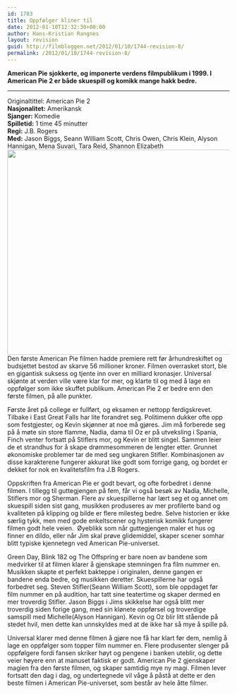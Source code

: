 ```yaml
---
id: 1783
title: Oppfølger kliner til
date: 2012-01-10T12:32:30+00:00
author: Hans-Kristian Rangnes
layout: revision
guid: http://filmbloggen.net/2012/01/10/1744-revision-8/
permalink: /2012/01/10/1744-revision-8/
---
```

**American Pie sjokkerte, og imponerte verdens filmpublikum i 1999. I American Pie 2 er både skuespill og komikk mange hakk bedre.**<!--more-->

****

Originaltittel: American Pie 2  
**Nasjonalitet:** Amerikansk[  
](http://www.vg.no/film/sok.php?nasjon=Amerikansk "Se listen over filmer med samme nasjonalitet") **Sjanger:** Komedie  
**Spilletid:** 1 time 45 minutter  
**Regi:** J.B. Rogers[  
](http://www.vg.no/film/person.php?person=J.B.+Rogers "Se alle filmene til J.B. Rogers i databasen") **Med:** Jason Biggs, Seann William Scott, Chris Owen, Chris Klein, Alyson Hannigan, Mena Suvari, Tara Reid, Shannon Elizabeth  
<a href="http://filmbloggen.net/2012/01/10/oppfolger-kliner-til/joelle-1/" rel="attachment wp-att-1774"><img class="alignnone size-large wp-image-1774" src="http://filmbloggen.net/wp-content/uploads//2012/01/joelle-1-620x465.jpg" alt="" width="620" height="465" /></a>  
Den første American Pie filmen hadde premiere rett før århundreskiftet og budsjettet bestod av skarve 56 millioner kroner. Filmen overrasket stort, ble en gigantisk suksess og tjente inn over en milliard kronasjer. Universal skjønte at verden ville være klar for mer, og klarte til og med å lage en oppfølger som ikke skuffet publikum. American Pie 2 er bedre enn den første filmen, på alle punkter.

Første året på college er fullført, og eksamen er nettopp ferdigskrevet. Tilbake i East Great Falls har lite forandret seg. Politimenn dukker ofte opp som festgjester, og Kevin skjønner at noe må gjøres. Jim må forberede seg på å møte sin store flamme, Nadia, dama til Oz er på utveksling i Spania, Finch venter fortsatt på Stiflers mor, og Kevin er blitt singel. Sammen leier de et strandhus for å skape drømmesommeren de lengter etter. Grunnet økonomiske problemer tar de med seg ungkaren Stifler. Kombinasjonen av disse karakterene fungerer akkurat like godt som forrige gang, og bordet er dekket for nok en kvalitetsfilm fra J.B Rogers.

Oppskriften fra American Pie er godt bevart, og ofte forbedret i denne filmen. I tillegg til guttegjengen på fem, får vi også besøk av Nadia, Michelle, Stiflers mor og Sherman. Flere av skuespillerne har lært seg et og annet om skuespill siden sist gang, musikken produseres av mer profilerte band og kvaliteten på klipping og bilde er flere milesteg bedre. Selve historien er ikke særlig tykk, men med gode enkeltscener og hysterisk komikk fungerer filmen godt hele veien.  Øyeblikk som når guttegjengen maler et hus og finner en dildo, eller når Jim skal prøve glidemiddel, skaper scener somhar blitt typiske kjennetegn ved American Pie-universet.

Green Day, Blink 182 og The Offspring er bare noen av bandene som medvirker til at filmen klarer å gjenskape stemningen fra film nummer en. Musikken skapte et perfekt bakteppe i originalen, denne gangen er bandene enda bedre, og musikken deretter. Skuespillerne har også forbedret seg. Steven Stifler(Seann William Scott), som ble oppdaget før film nummer en på audition, har tatt sine teatertime og skaper dermed en mer troverdig Stifler. Jason Biggs i Jims skikkelse har også blitt mer troverdig siden forige gang, med sin klønete oppførsel og troverdige samspill med Michelle(Alyson Hannigan). Kevin og Oz blir litt stående på stedet hvil, men dette kan unnskyldes med at de ikke har så mye å spille på.

Universal klarer med denne filmen å gjøre noe få har klart før dem, nemlig å lage en oppfølger som topper film nummer en. Flere produsenter slenger på oppfølgere fordi fansen skriker høyt og pengene i banken uteblir, og dette veier høyere enn at manuset faktisk er godt. American Pie 2 gjenskaper magien fra den første filmen, og skaper samtidig mye ny magi. Filmen lever fortsatt den dag i dag, og undertegnede vil våge å påstå at dette er den beste filmen i American Pie-universet, som består av hele åtte filmer.